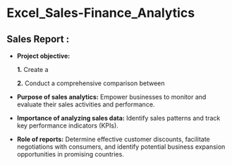 # Excel_Sales-Finance_Analytics
## Sales Report :


- **Project objective:** 

    **1.** Create a 

    **2.** Conduct a comprehensive comparison between 

- **Purpose of sales analytics:** Empower businesses to monitor and evaluate their sales activities and performance.

- **Importance of analyzing sales data:** Identify sales patterns and track key performance indicators (KPIs).

- **Role of reports:** Determine effective customer discounts, facilitate negotiations with consumers, and identify potential business expansion opportunities in promising countries.

